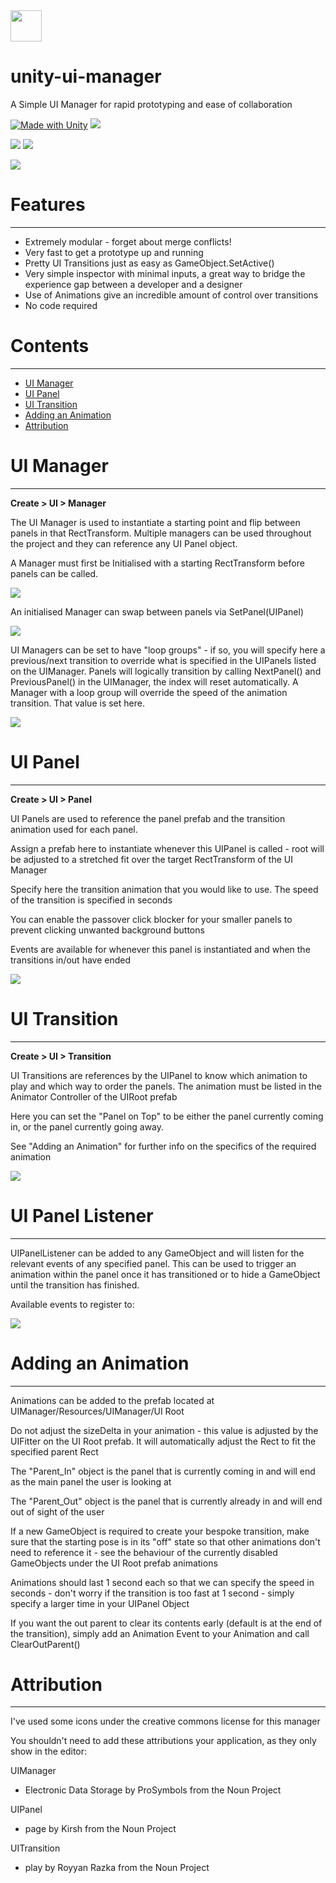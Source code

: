 <img src="https://raw.githubusercontent.com/Rellac-Rellac/unity-ui-manager/main/Assets/UIManager/Gizmos/UIManager%20Icon.png" width="50" height="50" />

# unity-ui-manager

A Simple UI Manager for rapid prototyping and ease of collaboration

[![Made with Unity](https://img.shields.io/badge/Made%20with-Unity-57b9d3.svg?style=plastic&logo=unity)](https://unity3d.com)
![](https://img.shields.io/badge/license-unlicensed-lightgrey)

![](https://img.shields.io/badge/-rapid%20prototyping-brightgreen)
![](https://img.shields.io/badge/-modularity-brightgreen)

![](gif_demo.gif)

# Features
-----------
- Extremely modular - forget about merge conflicts!
- Very fast to get a prototype up and running
- Pretty UI Transitions just as easy as GameObject.SetActive()
- Very simple inspector with minimal inputs, a great way to bridge the experience gap between a developer and a designer
- Use of Animations give an incredible amount of control over transitions
- No code required

# Contents
-----------
- [UI Manager](https://github.com/Rellac-Rellac/unity-ui-manager#ui-manager)
- [UI Panel](https://github.com/Rellac-Rellac/unity-ui-manager#ui-panel)
- [UI Transition](https://github.com/Rellac-Rellac/unity-ui-manager#ui-transition)
- [Adding an Animation](https://github.com/Rellac-Rellac/unity-ui-manager#adding-an-animation)
- [Attribution](https://github.com/Rellac-Rellac/unity-ui-manager#attribution)

# UI Manager
------------
**Create > UI > Manager**

The UI Manager is used to instantiate a starting point and flip between panels in that RectTransform. Multiple managers can be used throughout the project and they can reference any UI Panel object.

A Manager must first be Initialised with a starting RectTransform before panels can be called.

![](Init-example.png)

An initialised Manager can swap between panels via SetPanel(UIPanel)

![](SetPanel-example.png)

UI Managers can be set to have "loop groups" - if so, you will specify here a previous/next transition to override what is specified in the UIPanels listed on the UIManager. Panels will logically transition by calling NextPanel() and PreviousPanel() in the UIManager, the index will reset automatically. A Manager with a loop group will override the speed of the animation transition. That value is set here.

![](UIManagers-example.png)

# UI Panel
----------
**Create > UI > Panel**

UI Panels are used to reference the panel prefab and the transition animation used for each panel.

Assign a prefab here to instantiate whenever this UIPanel is called - root will be adjusted to a stretched fit over the target RectTransform of the UI Manager

Specify here the transition animation that you would like to use. The speed of the transition is specified in seconds 

You can enable the passover click blocker for your smaller panels to prevent clicking unwanted background buttons

Events are available for whenever this panel is instantiated and when the transitions in/out have ended

![](UIPanel-example.png)

# UI Transition
----------------
**Create > UI > Transition**

UI Transitions are references by the UIPanel to know which animation to play and which way to order the panels. The animation must be listed in the Animator Controller of the UIRoot prefab

Here you can set the "Panel on Top" to be either the panel currently coming in, or the panel currently going away.

See "Adding an Animation" for further info on the specifics of the required animation

![](UITransition-example.png)


# UI Panel Listener
--------------------
UIPanelListener can be added to any GameObject and will listen for the relevant events of any specified panel. This can be used to trigger an animation within the panel once it has transitioned or to hide a GameObject until the transition has finished.

Available events to register to:

![](Listener-example.png)

# Adding an Animation
----------------------
Animations can be added to the prefab located at UIManager/Resources/UIManager/UI Root

Do not adjust the sizeDelta in your animation - this value is adjusted by the UIFitter on the UI Root prefab. It will automatically adjust the Rect to fit the specified parent Rect

The "Parent_In" object is the panel that is currently coming in and will end as the main panel the user is looking at

The "Parent_Out" object is the panel that is currently already in and will end out of sight of the user

If a new GameObject is required to create your bespoke transition, make sure that the starting pose is in its "off"
state so that other animations don't need to reference it - see the behaviour of the currently disabled GameObjects
under the UI Root prefab animations

Animations should last 1 second each so that we can specify the speed in seconds - don't worry if the transition is
too fast at 1 second - simply specify a larger time in your UIPanel Object

If you want the out parent to clear its contents early (default is at the end of the transition), simply add an Animation Event to your Animation and call ClearOutParent()

# Attribution
--------------
I've used some icons under the creative commons license for this manager

You shouldn't need to add these attributions your application, as they only show in the editor:

UIManager
- Electronic Data Storage by ProSymbols from the Noun Project

UIPanel
- page by Kirsh from the Noun Project

UITransition
- play by Royyan Razka from the Noun Project
